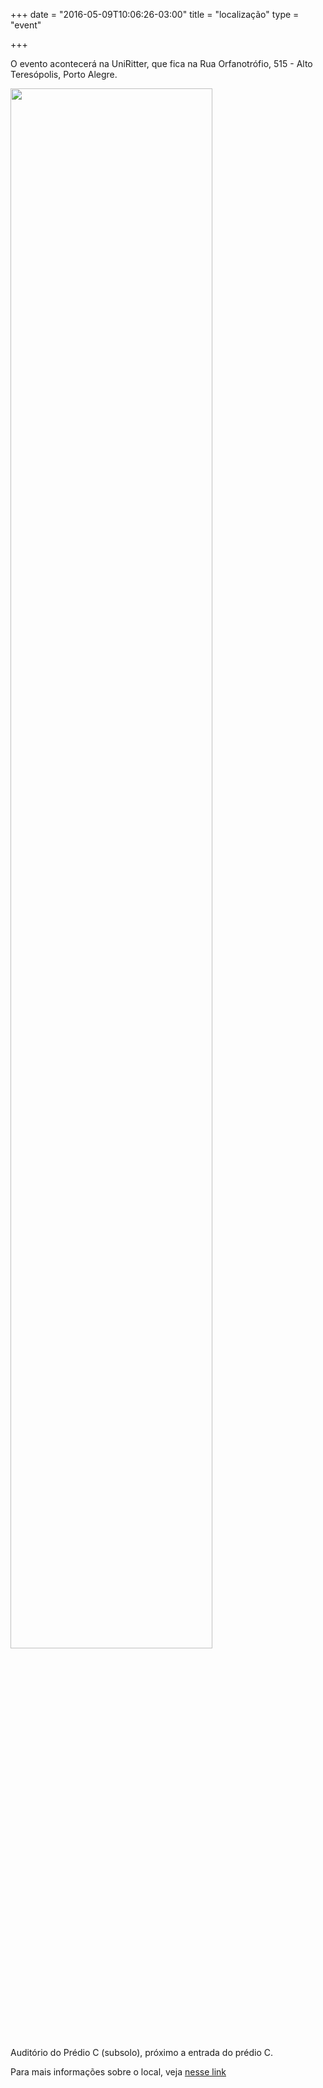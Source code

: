 +++
date = "2016-05-09T10:06:26-03:00"
title = "localização"
type = "event"

+++

O evento acontecerá na UniRitter, que fica na Rua Orfanotrófio, 515 - Alto Teresópolis, Porto Alegre.

<a href="http://www.uniritter.edu.br/nossos-campi"><img src="/events/2016-portoalegre/uniritter.jpg" width="80%"/></a>

Auditório do Prédio C (subsolo), próximo a entrada do prédio C.

Para mais informações sobre o local, veja <a href="http://www.uniritter.edu.br/nossos-campi">nesse link</a>

<!-- {{< event_map >}} -->
